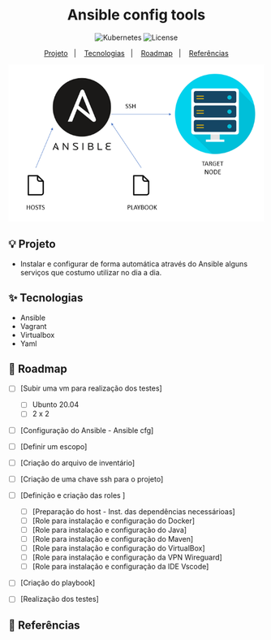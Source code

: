 <h1 align="center">Ansible config tools</h1>

<p align="center">
  <img alt="Kubernetes" src="https://img.shields.io/static/v1?label=IAC&message=Ansible&color=8257E5&labelColor=000000"  />
  <img alt="License" src="https://img.shields.io/static/v1?label=license&message=MIT&color=49AA26&labelColor=000000">
</p>

<p align="center">
  <a href="#-projeto">Projeto</a>&nbsp;&nbsp;&nbsp;|&nbsp;&nbsp;&nbsp;
  <a href="#-tecnologias">Tecnologias</a>&nbsp;&nbsp;&nbsp;|&nbsp;&nbsp;&nbsp;
  <a href="#-roadmap">Roadmap</a>&nbsp;&nbsp;&nbsp;|&nbsp;&nbsp;&nbsp;
  <a href="#-referências">Referências</a>
</p>

<p align="center">
  <img alt="Ansible" src="data/ansible.png">
</p>

## 💡 Projeto
- Instalar e configurar de forma automática através do Ansible alguns serviços que costumo utilizar no dia a dia.

## ✨ Tecnologias
- Ansible
- Vagrant
- Virtualbox
- Yaml

## 👣 Roadmap

- [ ] [Subir uma vm para realização dos testes]
  - [ ] Ubunto 20.04
  - [ ] 2 x 2
- [ ] [Configuração do Ansible - Ansible cfg]
- [ ] [Definir um escopo]
- [ ] [Criação do arquivo de inventário]
- [ ] [Criação de uma chave ssh para o projeto]
- [ ] [Definição e criação das roles ]
  - [ ] [Preparação do host - Inst. das dependências necessárioas]
  - [ ] [Role para instalação e configuração do Docker]
  - [ ] [Role para instalação e configuração do Java]
  - [ ] [Role para instalação e configuração do Maven]
  - [ ] [Role para instalação e configuração do VirtualBox]
  - [ ] [Role para instalação e configuração da VPN Wireguard]
  - [ ] [Role para instalação e configuração da IDE Vscode]
- [ ] [Criação do playbook]
- [ ] [Realização dos testes]
 

## 📄 Referências